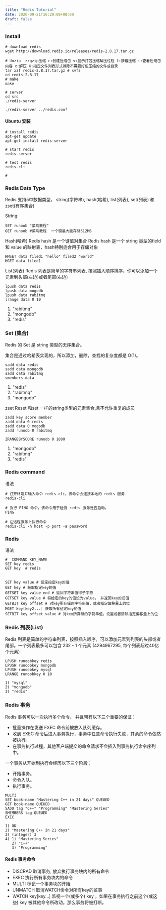 ```yaml
---
title: "Redis Tutorial"
date: 2020-09-21T10:29:08+08:00
draft: false
---
```


### Install

```shell
# download redis
wget http://download.redis.io/releases/redis-2.8.17.tar.gz

# Unzip  z:gzip压缩 c:创建压缩包 v:显示打包压缩解压过程 f:接着压缩 t:查看压缩包内容 x:解压 X:指定文件列表形式排除不需要打包压缩的文件或目录
tar xzf redis-2.8.17.tar.gz # xvfz
cd redis-2.8.17
# make
make

# server
cd src
./redis-server

./redis-server ../redis.conf
```

#### Ubuntu 安装

```shell
# install redis
apt-get update
apt-get install redis-server

# start redis
redis-server

# test redis
redis-cli

# 
```


### Redis Data Type 

Redis 支持5中数据类型， string(字符串), hash(哈希), list(列表), set(列表) 和 zset(有序集合)

String 

```shell
SET runoob "菜鸟教程"
GET runoob #菜鸟教程  一个键最大能存储512MB
```

Hash(哈希)
Redis hash 是一个键值对集合
Redis hash 是一个 string 类型的field 和 value 的映射表，hash特别适合用于存储对象
```
HMSET data filed1 "hello" filed2 "world"
HGET data filed1
```

List(列表)
Redis 列表是简单的字符串列表, 按照插入顺序排序，你可以添加一个元素到头部(左边)或者尾部(右边)
```shell
lpush data redis
lpush data mogodb
lpush data rabitmq
lrange data 0 10
```
1) "rabitmq"
2) "mongodb"
3) "redis"

### Set (集合)
Redis 的 Set 是 string 类型的无序集合。

集合是通过哈希表实现的，所以添加，删除，查找的复杂度都是 O(1)。

```shell
sadd data redis
sadd data mongodb
sadd data rabitmq
smembers data

```
1) "redis"
2) "rabitmq"
3) "mongodb"

zset 
Reset 和set 一样的string类型的元素集合,且不允许重复的成员
```shell
zadd key score member
zadd data 0 redis
zadd data 0 mogodb
zadd runoob 0 rabitmq

ZRANGEBYSCORE runoob 0 1000
```
1) "mongodb"
2) "rabitmq"
3) "redis"

### Redis command

语法

```shell
# 打开终端并输入命令 redis-cli，该命令会连接本地的 redis 服务
redis-cli

# 执行 PING 命令，该命令用于检测 redis 服务是否启动。
PING

# 在远程服务上执行命令
redis-cli -h host -p port -a password

```

### Redis

语法
```shell
#  COMMAND KEY_NAME
SET key redis
GET key  # redis


SET key value # 设定指定key的值
GET key # 获取指定key的值
GETSET key value end # 返回字符串值得子字符
GETSET key value # 将给定的key的值设为value， 并返回key的旧值
GETBIT key offset # 对key所存储的字符串值，或者指定偏移量上的位
MGET key[key2...] 获取所有给定key的值
SETBIT key offset value # 对key所存储的字符串值，设置或者清除指定偏移量上的位

```

### Redis 列表(List)
Redis 列表是简单的字符串列表，按照插入顺序，可以添加元素到列表的头部或者尾部。一个列表最多可以包含 232 - 1 个元素 (4294967295, 每个列表超过40亿个元素)
```shell
LPUSH runoobkey redis
LPUSH runoobkey mongodb
LPUSH runoobkey mysql
LRANGE runoobkey 0 10

1) "mysql"
2) "mongodb"
3) "redis"
```

### Redis 事务
Redis 事务可以一次执行多个命令， 并且带有以下三个重要的保证：

- 批量操作在发送 EXEC 命令前被放入队列缓存。
- 收到 EXEC 命令后进入事务执行，事务中任意命令执行失败，其余的命令依然被执行。
- 在事务执行过程，其他客户端提交的命令请求不会插入到事务执行命令序列中。

一个事务从开始到执行会经历以下三个阶段：

- 开始事务。
- 命令入队。
- 执行事务。

```shell
MULTI
SET book-name "Mastering C++ in 21 days" QUEUED
GET book-name QUEUED
SADD tag "C++" "Programming" "Mastering Series"
SMEMBERS tag QUEUED
EXEC

1) OK
2) "Mastering C++ in 21 days"
3) (integer) 3
4) 1) "Mastering Series"
   2) "C++"
   3) "Programming"
```

#### Redis 事务命令
- DISCRAD 取消事务, 放弃执行事务块内的所有命令
- EXEC 执行所有事务块内的命令
- MULTI 标记一个事务块的开始
- UNMATCH 取消WATCH命令对所有key的监事
- WATCH key[key...] 监视一个(或多个) key ，如果在事务执行之前这个(或这些) key 被其他命令所改动，那么事务将被打断。